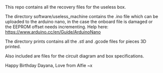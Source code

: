
This repo contains all the recovery files for the useless box.

The directory software/useless_machine contains the .ino file which can be
uploaded to the arduino nano, in the case the onboard file is damaged
or the EEPROM offset needs incrementing.
Help here:
https://www.arduino.cc/en/Guide/ArduinoNano

The directory prints contains all the .stl and .gcode files for pieces
3D printed.

Also included are files for the circuit diagram and box specifications.

Happy Birthday Dayana,
Love from Alfie ~x
